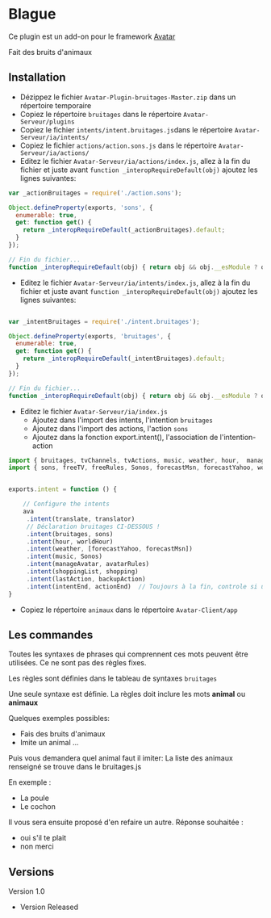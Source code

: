 Blague
=========

Ce plugin est un add-on pour le framework [Avatar](https://github.com/Spikharpax/Avatar-Serveur)

Fait des bruits d'animaux


## Installation

- Dézippez le fichier `Avatar-Plugin-bruitages-Master.zip` dans un répertoire temporaire
- Copiez le répertoire `bruitages` dans le répertoire `Avatar-Serveur/plugins`
- Copiez le fichier `intents/intent.bruitages.js`dans le répertoire `Avatar-Serveur/ia/intents/`
- Copiez le fichier `actions/action.sons.js` dans le répertoire `Avatar-Serveur/ia/actions/`
- Editez le fichier `Avatar-Serveur/ia/actions/index.js`, allez à la fin du fichier et juste avant `function _interopRequireDefault(obj)` ajoutez les lignes suivantes:

```javascript
var _actionBruitages = require('./action.sons');

Object.defineProperty(exports, 'sons', {
  enumerable: true,
  get: function get() {
    return _interopRequireDefault(_actionBruitages).default;
  }
});

// Fin du fichier...
function _interopRequireDefault(obj) { return obj && obj.__esModule ? obj : { default: obj }; }
```

- Editez le fichier `Avatar-Serveur/ia/intents/index.js`, allez à la fin du fichier et juste avant `function _interopRequireDefault(obj)` ajoutez les lignes suivantes:

```javascript

var _intentBruitages = require('./intent.bruitages');

Object.defineProperty(exports, 'bruitages', {
  enumerable: true,
  get: function get() {
    return _interopRequireDefault(_intentBruitages).default;
  }
});

// Fin du fichier...
function _interopRequireDefault(obj) { return obj && obj.__esModule ? obj : { default: obj }; }
```

- Editez le fichier `Avatar-Serveur/ia/index.js`
	- Ajoutez dans l'import des intents, l'intention `bruitages`
	- Ajoutez dans l'import des actions, l'action `sons`
	- Ajoutez dans la fonction export.intent(), l'association de l'intention-action

```javascript
import { bruitages, tvChannels, tvActions, music, weather, hour,  manageAvatar, shoppingList, translate, lastAction, intentEnd} from './intents';
import { sons, freeTV, freeRules, Sonos, forecastMsn, forecastYahoo, worldHour, avatarRules, shopping, translator, backupAction, actionEnd} from './actions';


exports.intent = function () {

	// Configure the intents
	ava
	 .intent(translate, translator)
	 // Déclaration bruitages CI-DESSOUS !
	 .intent(bruitages, sons)
	 .intent(hour, worldHour)
	 .intent(weather, [forecastYahoo, forecastMsn])
	 .intent(music, Sonos)
	 .intent(manageAvatar, avatarRules)
	 .intent(shoppingList, shopping)
	 .intent(lastAction, backupAction)
	 .intent(intentEnd, actionEnd)  // Toujours à la fin, controle si une règle est passée
}
```

- Copiez le répertoire `animaux` dans le répertoire `Avatar-Client/app`

## Les commandes
Toutes les syntaxes de phrases qui comprennent ces mots peuvent être utilisées. Ce ne sont pas des règles fixes.

Les règles sont définies dans le tableau de syntaxes `bruitages`

Une seule syntaxe est définie. La règles doit inclure les mots **animal** ou **animaux**

Quelques exemples possibles:
- Fais des bruits d'animaux
- Imite un animal
...

Puis vous demandera quel animal faut il imiter:
La liste des animaux renseigné se trouve dans le bruitages.js

En exemple :
- La poule
- Le cochon

Il vous sera ensuite proposé d'en refaire un autre.
Réponse souhaitée :
- oui s'il te plait
- non merci

## Versions
Version 1.0 
- Version Released
